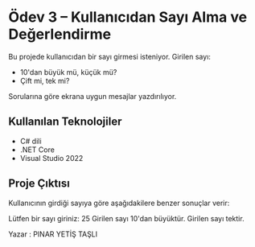 # Ödev 3 – Kullanıcıdan Sayı Alma ve Değerlendirme

Bu projede kullanıcıdan bir sayı girmesi isteniyor. 
Girilen sayı:
- 10'dan büyük mü, küçük mü?
- Çift mi, tek mi?

Sorularına göre ekrana uygun mesajlar yazdırılıyor.

## Kullanılan Teknolojiler
- C# dili
- .NET Core
- Visual Studio 2022

## Proje Çıktısı
Kullanıcının girdiği sayıya göre aşağıdakilere benzer sonuçlar verir:

Lütfen bir sayı giriniz: 25
Girilen sayı 10'dan büyüktür.
Girilen sayı tektir.

Yazar : PINAR YETİŞ TAŞLI
